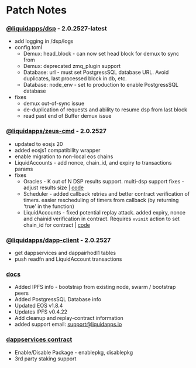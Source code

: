 Patch Notes
========

### [@liquidapps/dsp](https://www.npmjs.com/package/@liquidapps/dsp) - 2.0.2527-latest
- add logging in /dsp/logs
- config.toml
    - Demux: head_block - can now set head block for demux to sync from
    - Demux: deprecated zmq_plugin support
    - Database: url - must set PostgressSQL database URL. Avoid duplicates, last processed block in db, etc.
    - Database: node_env - set to production to enable PostgressSQL database
- fixes
    - demux out-of-sync issue
    - de-duplication of requests and ability to resume dsp from last block
    - read past end of Buffer demux issue

### [@liquidapps/zeus-cmd](https://www.npmjs.com/package/@liquidapps/zeus-cmd) - 2.0.2527
- updated to eosjs 20
- added eosjs1 compatibility wrapper
- enable migration to non-local eos chains
- LiquidAccounts - add nonce, chain_id, and expiry to transactions params
- fixes
    - Oracles - K out of N DSP results support. multi-dsp support fixes - adjust results size | [code](https://github.com/liquidapps-io/zeus-sdk/blob/master/boxes/groups/services/oracle-dapp-service/contracts/eos/oracleconsumer/oracleconsumer.cpp#L14)
    - Scheduler - added callback retries and better contract verification of timers. easier rescheduling of timers from callback (by returning 'true' in the function)
    - LiquidAccounts - fixed potential replay attack. added expiry, nonce and chainid verification in contract. Requires `xvinit` action to set chain_id for contract | [code](https://github.com/liquidapps-io/zeus-sdk/blob/master/boxes/groups/services/vaccounts-dapp-service/contracts/eos/dappservices/_vaccounts_impl.hpp)

### [@liquidapps/dapp-client](https://www.npmjs.com/package/@liquidapps/dapp-client) - 2.0.2527
- get dappservices and dappairhodl1 tables
- push readfn and LiquidAccount transactions

### [docs](https://docs.liquidapps.io/en/stable/)
- Added IPFS info - bootstrap from existing node, swarm / bootstrap peers
- Added PostgressSQL Database info
- Updated EOS v1.8.4
- Updates IPFS v0.4.22
- Add cleanup and replay-contract information
- added support email: support@liquidapps.io

### [dappservices contract](http://bloks.io/account/dappservices)
- Enable/Disable Package - enablepkg, disablepkg
- 3rd party staking support